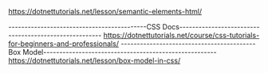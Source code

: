 https://dotnettutorials.net/lesson/semantic-elements-html/

-------------------------------------------CSS Docs------------------------------------------------------
https://dotnettutorials.net/course/css-tutorials-for-beginners-and-professionals/
------------------------------------------Box Model------------------------------------------------------
https://dotnettutorials.net/lesson/box-model-in-css/
